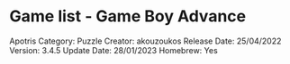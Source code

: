 
# Game list - Game Boy Advance

Apotris
Category: Puzzle
Creator: akouzoukos
Release Date: 25/04/2022
Version: 3.4.5
Update Date: 28/01/2023
Homebrew: Yes
